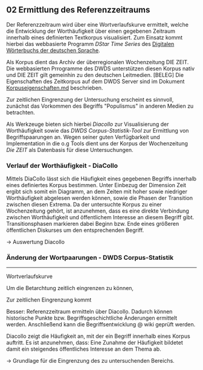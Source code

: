## 02 Ermittlung des Referenzzeitraums

Der Referenzzeitraum wird über eine Wortverlaufskurve ermittelt, welche die Entwicklung der Worthäufigkeit über einen gegebenen Zeitraum innerhalb eines definierten Textkorpus visualisiert. Zum Einsatz kommt hierbei das webbasierte Programm *DStar Time Series* des [Digitalen Wörterbuchs der deutschen Sprache](https://www.dwds.de/).

Als Korpus dient das Archiv der überregionalen Wochenzeitung DIE ZEIT. Die webbasierten Prrogramme des DWDS unterstützen diesen Korpus nativ und DIE ZEIT gilt gemeinhin zu den deutschen Leitmedien. [BELEG] Die Eigenschaften des Zeitkorpus auf dem DWDS Server sind im Dokument [Korpuseigenschaften.md](/Korpuseigenschaften.md) beschrieben.



Zur zeitlichen Eingrenzung der Untersuchung erscheint es sinnvoll, zunächst das Vorkommen des Begriffs "Populismus" in anderen Medien zu betrachten.

 Als Werkzeuge bieten sich hierbei *Diacollo* zur Visualisierung der Worthäufigkeit sowie das *DWDS Corpus-Statistik-Tool* zur Ermittlung von Begriffspaarungen an. Wegen seiner guten Verfügbarkeit und Implementation in die o.g Tools dient uns der Korpus der Wochenzeitung *Die ZEIT* als Datenbasis für diese Untersuchungen.

### Verlauf der Worthäufigkeit - DiaCollo

Mittels DiaCollo lässt sich die Häufigkeit eines gegebenen Begriffs innerhalb eines definiertes Korpus bestimmen. Unter Einbezug der Dimension Zeit ergibt sich somit ein Diagramm, an dem Zeiten mit hoher sowie niedriger Worthäufigkeit abgelesen werden können, sowie die Phasen der Transition zwischen diesen Extrema. Da der untersuchte Korpus zu einer Wochenzeitung gehört, ist anzunehmen, dass es eine direkte Verbindung zwischen Worthäufigkeit und öffentlichem Interesse an diesem Begriff gibt. Transitionsphasen markieren dabei Beginn bzw. Ende eines größeren öffentlichen Diskurses um den entsprechenden Begriff.

-> Auswertung Diacollo

### Änderung der Wortpaarungen - DWDS Corpus-Statistik



---



Wortverlaufskurve



Um die Betarchtung zeitlich eingrenzen zu können, 

Zur zeitlichen Eingrenzung kommt 



Besser: Referenzzeitraum ermitteln über Diacollo. Dadurch können historische Punkte bzw. Begriffsgeschichtliche Änderungen ermittelt werden. Anschließend kann die Begriffsentwicklung @ wiki geprüft werden.

Diacollo zeigt die Häufigkeit an, mit der ein Begriff innerhalb eines Korpus auftritt. Es ist anzunehmen, dass: Eine Zunahme der Häufigkeit bildetet damit ein steigendes öffentliches Interesse an dem Thema ab.

-> Grundlage für die Eingrenzung des zu untersuchenden Bereichs.